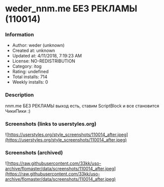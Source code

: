 # weder_nnm.me БЕЗ РЕКЛАМЫ (110014)

### Information
- Author: weder (unknown)
- Created at: unknown
- Updated at: 4/11/2018, 7:19:23 AM
- License: NO-REDISTRIBUTION
- Category: itog
- Rating: undefined
- Total installs: 714
- Weekly installs: 0


### Description
nnm.me БЕЗ РЕКЛАМЫ
выход есть, ставим ScriptBlock и все становится ЧикиПики :)


### Screenshots (links to userstyles.org)
![https://userstyles.org/style_screenshots/110014_after.jpeg](https://userstyles.org/style_screenshots/110014_after.jpeg)


### Screenshots (archived)
![https://raw.githubusercontent.com/33kk/uso-archive/flomaster/data/screenshots/110014_after.jpeg](https://raw.githubusercontent.com/33kk/uso-archive/flomaster/data/screenshots/110014_after.jpeg)
